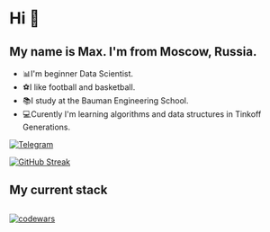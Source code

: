 # Hi 👋
## My name is Max. I'm from Moscow, Russia.

- 📊I'm beginner Data Scientist.
- ⚽️I like football and basketball.
- 📚I study at the Bauman Engineering School.
- 💻Curently I'm learning algorithms and data structures in Tinkoff Generations.

[![Telegram](https://img.shields.io/badge/Telegram-2CA5E0?style=for-the-badge&logo=telegram&logoColor=white)](https://t.me/smax294)

[![GitHub Streak](https://github-readme-streak-stats.herokuapp.com/?user=dendufire)](https://git.io/streak-stats)

## My current stack

##
[![codewars](https://www.codewars.com/users/username/badges/small)](https://www.codewars.com/users/dendufire)

<!---
dendufire/dendufire is a ✨ special ✨ repository because its `README.md` (this file) appears on your GitHub profile.
You can click the Preview link to take a look at your changes.
--->
